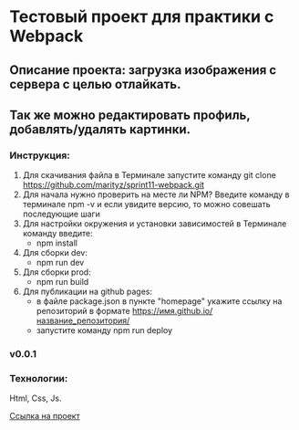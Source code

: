 # Тестовый проект для практики с Webpack

## Описание проекта: загрузка изображения с сервера с целью отлайкать.
## Так же можно редактировать профиль, добавлять/удалять картинки.

### Инструкция:
1. Для скачивания файла в Терминале запустите команду git clone https://github.com/marityz/sprint11-webpack.git 
2. Для начала нужно проверить на месте ли NPM? 
 Введите команду в терминале npm -v и если увидите версию, то можно совешать последующие шаги
3. Для настройки окружения и установки зависимостей в Терминале команду введите:
    - npm install
4. Для сборки dev:
    - npm run dev
5. Для сборки prod:
    - npm run build 
6. Для публикации на github pages:
    - в файле package.json в пункте "homepage" укажите ссылку на репозиторий в формате https://имя.github.io/название_репозитория/
    - запустите команду npm run deploy

### v0.0.1 

### Технологии:
Html, Css, Js.

[Ссылка на проект](https://marityz.github.io/sprint11-webpack/)